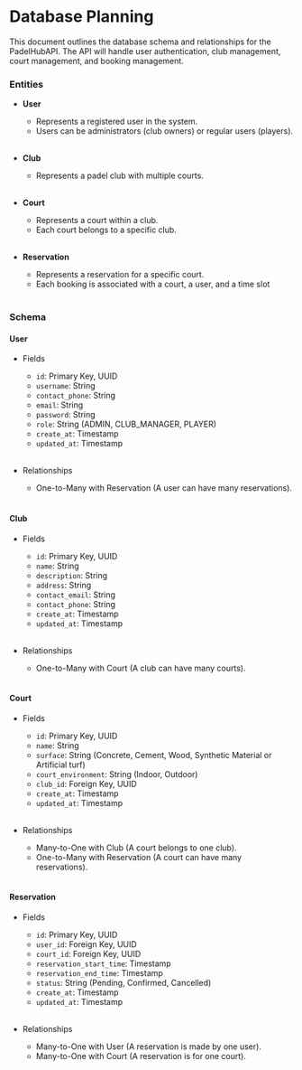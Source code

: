 # Database Planning

This document outlines the database schema and relationships for the PadelHubAPI. The API will handle user authentication, club management, court management, and booking management.

### Entities

* **User**
  * Represents a registered user in the system. 
  * Users can be administrators (club owners) or regular users (players).
  <br/><br/>

* **Club**
  * Represents a padel club with multiple courts.
    <br/><br/>

* **Court**
  * Represents a court within a club. 
  * Each court belongs to a specific club.
    <br/><br/>

* **Reservation**
  * Represents a reservation for a specific court. 
  * Each booking is associated with a court, a user, and a time slot
    <br/><br/>

### Schema

#### User

* Fields
  * `id`: Primary Key, UUID
  * `username`: String
  * `contact_phone`: String
  * `email`: String
  * `password`: String
  * `role`: String (ADMIN, CLUB_MANAGER, PLAYER)
  * `create_at`: Timestamp
  * `updated_at`: Timestamp
    <br/><br/>

* Relationships
  * One-to-Many with Reservation (A user can have many reservations).
    <br/><br/>

#### Club

* Fields
  * `id`: Primary Key, UUID
  * `name`: String
  * `description`: String
  * `address`: String
  * `contact_email`: String
  * `contact_phone`: String
  * `create_at`: Timestamp
  * `updated_at`: Timestamp
    <br/><br/>

* Relationships
  * One-to-Many with Court (A club can have many courts).
    <br/><br/>

#### Court

* Fields
  * `id`: Primary Key, UUID
  * `name`: String
  * `surface`: String (Concrete, Cement, Wood, Synthetic Material or Artificial turf)
  * `court_environment`: String (Indoor, Outdoor)
  * `club_id`: Foreign Key, UUID
  * `create_at`: Timestamp
  * `updated_at`: Timestamp
    <br/><br/>

* Relationships
  * Many-to-One with Club (A court belongs to one club). 
  * One-to-Many with Reservation (A court can have many reservations).
    <br/><br/>

#### Reservation

* Fields
  * `id`: Primary Key, UUID
  * `user_id`: Foreign Key, UUID
  * `court_id`: Foreign Key, UUID
  * `reservation_start_time`: Timestamp
  * `reservation_end_time`: Timestamp
  * `status`: String (Pending, Confirmed, Cancelled)
  * `create_at`: Timestamp
  * `updated_at`: Timestamp
    <br/><br/>

* Relationships
  * Many-to-One with User (A reservation is made by one user). 
  * Many-to-One with Court (A reservation is for one court).
    <br/><br/>
